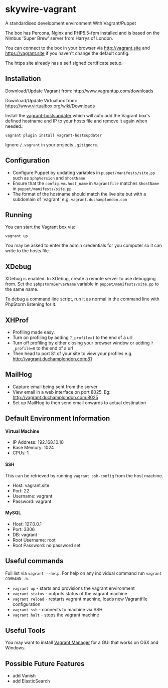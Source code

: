 # skywire-vagrant

A standardised development environment With Vagrant/Puppet

The box has Percona, Nginx and PHP5.5-fpm installed and is based on the Nimbus 'Super Brew' server from Harrys of London.

You can connect to the box in your browser via http://vagrant.site and https://vagrant.site if you haven't change the default config.

The https site already has a self signed certificate setup.

## Installation

Download/Update Vagrant from: http://www.vagrantup.com/downloads

Download/Update Virtualbox from: https://www.virtualbox.org/wiki/Downloads

Install the [vagrant-hostsupdater](https://github.com/cogitatio/vagrant-hostsupdater) which will auto add the Vagrant box's defined hostname and IP to your hosts file and remove it again when needed.:

`vagrant plugin install vagrant-hostsupdater`

Ignore `/.vagrant` in your projects `.gitignore`.

## Configuration

* Configure Puppet by updating variables in `puppet/manifests/site.pp` such as `$phpVersion` and `$hostName`
* Ensure that the `config.vm.host_name` in `Vagrantfile` matches `$hostName` in `puppet/manifests/site.pp`
* The format of the hostname should match the live site but with a subdomain of 'vagrant' e.g. `vagrant.duchamplondon.com`

## Running

You can start the Vagrant box via:

`vagrant up`

You may be asked to enter the admin credentials for you computer so it can write to the hosts file.

## XDebug

XDebug is enabled. In XDebug, create a remote server to use debugging from. Set the `$phpstormServerName` variable in `puppet/manifests/site.pp` to the same name.

To debug a command line script, run it as normal in the command line with PhpStorm listening for it.

## XHProf

* Profiling made easy.
* Turn on profiling by adding `?_profile=1` to the end of a url
* Turn off profiling by either closing your browser window or adding `?_profile=0` to the end of a url
* Then head to port 81 of your site to view your profiles e.g. http://vagrant.duchamplondon.com:81

## MailHog

* Capture email being sent from the server
* View email in a web interface on port 8025. Eg: http://vagrant.duchamplondon.com:8025
* Set up MailHog to then send email onwards to actual destination

## Default Environment Information

####  Virtual Machine

* IP Address: 192.168.10.10
* Base Memory: 1024
* CPUs: 1

#### SSH

This can be retrieved by running `vagrant ssh-config` from the host machine.

* Host: vagrant.site
* Port: 22
* Username: vagrant
* Password: vagrant

#### MySQL

* Host: 127.0.0.1
* Port: 3306
* DB: vagrant
* Root Username: root
* Root Password: no password set

## Useful commands

Full list via `vagrant --help`. For help on any individual command run `vagrant COMMAND -h`.

* `vagrant up` - starts and provisions the vagrant environment
* `vagrant status` - outputs status of the vagrant machine
* `vagrant reload` - restarts vagrant machine, loads new Vagrantfile configuration
* `vagrant ssh` - connects to machine via SSH
* `vagrant halt` - stops the vagrant machine

## Useful Tools

You may want to install [Vagrant Manager](http://vagrantmanager.com/) for a GUI that works on OSX and Windows.

## Possible Future Features

* add Vanish
* add ElasticSearch
